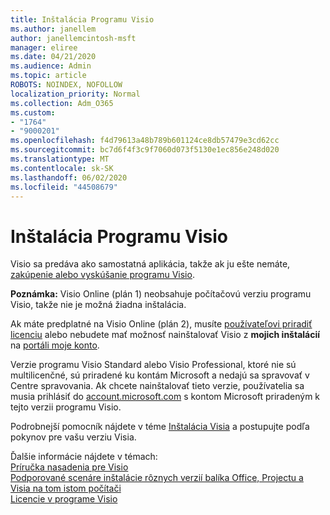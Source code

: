 ```yaml
---
title: Inštalácia Programu Visio
ms.author: janellem
author: janellemcintosh-msft
manager: eliree
ms.date: 04/21/2020
ms.audience: Admin
ms.topic: article
ROBOTS: NOINDEX, NOFOLLOW
localization_priority: Normal
ms.collection: Adm_O365
ms.custom:
- "1764"
- "9000201"
ms.openlocfilehash: f4d79613a48b789b601124ce8db57479e3cd62cc
ms.sourcegitcommit: bc7d6f4f3c9f7060d073f5130e1ec856e248d020
ms.translationtype: MT
ms.contentlocale: sk-SK
ms.lasthandoff: 06/02/2020
ms.locfileid: "44508679"
---
```

# <a name="install-visio"></a>Inštalácia Programu Visio

Visio sa predáva ako samostatná aplikácia, takže ak ju ešte nemáte, [zakúpenie alebo vyskúšanie programu Visio](https://products.office.com/visio). 

**Poznámka:** Visio Online (plán 1) neobsahuje počítačovú verziu programu Visio, takže nie je možná žiadna inštalácia.

Ak máte predplatné na Visio Online (plán 2), musíte [používateľovi priradiť licenciu](https://docs.microsoft.com/microsoft-365/admin/add-users/add-users) alebo nebudete mať možnosť nainštalovať Visio z **mojich inštalácií** na [portáli moje konto](https://portal.office.com/account#installs). 

Verzie programu Visio Standard alebo Visio Professional, ktoré nie sú multilicenčné, sú priradené ku kontám Microsoft a nedajú sa spravovať v Centre spravovania. Ak chcete nainštalovať tieto verzie, používatelia sa musia prihlásiť do [account.microsoft.com](https://account.microsoft.com) s kontom Microsoft priradeným k tejto verzii programu Visio.

Podrobnejší pomocník nájdete v téme [Inštalácia Visia](https://support.office.com/article/f98f21e3-aa02-4827-9167-ddab5b025710?wt.mc_id=OfficeAdm_ClientDIA_Alchemy1764) a postupujte podľa pokynov pre vašu verziu Visia.

Ďalšie informácie nájdete v témach:<br>
[Príručka nasadenia pre Visio](https://docs.microsoft.com/deployoffice/deployment-guide-for-visio)<br>
[Podporované scenáre inštalácie rôznych verzií balíka Office, Projectu a Visia na tom istom počítači](https://docs.microsoft.com/deployoffice/install-different-office-visio-and-project-versions-on-the-same-computer)<br>
[Licencie v programe Visio](https://products.office.com/visio/microsoft-visio-volume-licensing-visio-for-multiple-users)